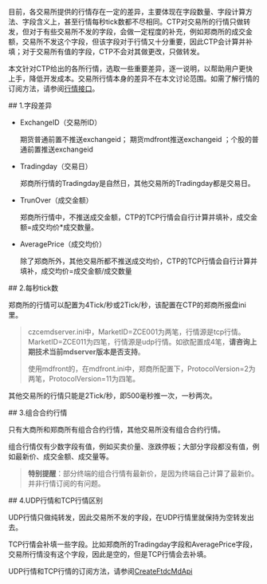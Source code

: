<p>目前，各交易所提供的行情存在一定的差异，主要体现在字段数量、字段计算方法、字段含义上，甚至行情每秒tick数都不尽相同。CTP对交易所的行情只做转发，但对于有些交易所不发的字段，会做一定程度的补充，例如郑商所的成交金额，交易所不发这个字段，但该字段对于行情又十分重要，因此CTP会计算并补填；对于交易所有值的字段，CTP不会对其做更改，只做转发。</p>
<p>本文针对CTP给出的各所行情，选取一些重要差异，逐一说明，以帮助用户更快上手，降低开发成本。交易所行情本身的差异不在本文讨论范围。如需了解行情的订阅方法，请参阅<a href="../../HQJK/_HQJK/">行情接口</a>。</p>
<span class="anchor" id="ebbd8e6a-5502-4691-9ad8-33c02293e94b"></span>
## 1.字段差异
<ul>
<li><p>ExchangeID（交易所ID）</p>
<p>期货普通前置不推送exchangeid； 期货mdfront推送exchangeid ；个股的普通前置推送exchangeid</p></li>
<li><p>Tradingday（交易日）</p>
<p>郑商所行情的Tradingday是自然日，其他交易所的Tradingday都是交易日。</p></li>
<li><p>TrunOver（成交金额）</p>
<p>郑商所行情中，不推送成交金额，CTP的TCP行情会自行计算并填补，成交金额=成交均价*成交数量。</p></li>
<li><p>AveragePrice（成交均价）</p>
<p>除了郑商所外，其他交易所都不推送成交均价，CTP的TCP行情会自行计算并填补，成交均价=成交金额/成交数量</p></li>
</ul>
<span class="anchor" id="94d56169-7443-403d-93b9-ea3fb71f3046"></span>
## 2.每秒tick数
<p>郑商所的行情可以配置为4Tick/秒或2Tick/秒，该配置在CTP的郑商所报盘ini里。</p>
<blockquote>
<p>czcemdserver.ini中，MarketID=ZCE001为两笔，行情源是tcp行情。MarketID=ZCE011为四笔，行情源是udp行情。如欲配置成4笔，<strong>请咨询上期技术当前mdserver版本是否支持</strong>。</p>
<p>使用mdfront的，在mdfront.ini中，郑商所配置下，ProtocolVersion=2为两笔，ProtocolVersion=11为四笔。</p>
</blockquote>
<p>其他交易所的行情只能是2Tick/秒，即500毫秒推一次，一秒两次。</p>
<span class="anchor" id="809741ad-db01-4ff4-99d9-637449cc8182"></span>
## 3.组合合约行情
<p>只有大商所和郑商所有组合合约行情，其他交易所没有组合合约行情。</p>
<p>组合行情仅有少数字段有值，例如买卖价量、涨跌停板；大部分字段都没有值，例如最新价、成交金额、成交量等。</p>
<blockquote>
<p><strong>特别提醒</strong>：部分终端的组合行情有最新价，是因为终端自己计算了最新价。并非行情订阅的有问题。</p>
</blockquote>
<span class="anchor" id="628cba06-9722-4920-818c-6d2a9f646450"></span>
## 4.UDP行情和TCP行情区别
<p>UDP行情只做纯转发，因此交易所不发的字段，在UDP行情里就保持为空转发出去。</p>
<p>TCP行情会补填一些字段。比如郑商所的Tradingday字段和AveragePrice字段，交易所行情没有这个字段，因此是空的，但是TCP行情会去补填。</p>
<p>UDP行情和TCP行情的订阅方法，请参阅<a href="../../HQJK/CTHOSTFTDCMDAPI/CREATEFTDCMDAPI/">CreateFtdcMdApi</a></p>
